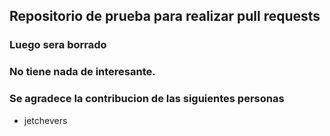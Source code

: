 ## Repositorio de prueba para realizar pull requests
### Luego sera borrado 

### No tiene nada de interesante.

### Se agradece la contribucion de las siguientes personas

* jetchevers
